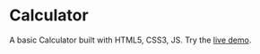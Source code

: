 # Calculator
A basic Calculator built with HTML5, CSS3, JS. 
Try the [live demo](https://urfeen.github.io/Calculator/index "Calcucalor").
